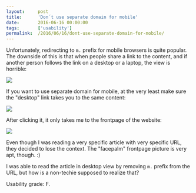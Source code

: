 ```yaml
---
layout:     post
title:      'Don´t use separate domain for mobile'
date:       2016-06-16 00:00:00
tags:       ['usability']
permalink:  /2016/06/16/dont-use-separate-domain-for-mobile/
---
```


Unfortunately, redirecting to `m.` prefix for mobile browsers is quite popular. The downside of this is that when people share a link to the content, and if another person follows the link on a desktop or a laptop, the view is horrible:

![](/images/2016/06/16-theregister-horrible.png)


If you want to use separate domain for mobile, at the very least make sure the "desktop" link takes you to the same content:

![](/images/2016/06/16-theregister-desktop-link.png)

After clicking it, it only takes me to the frontpage of the website:

![](/images/2016/06/16-theregister-desktop-link-target.png)

Even though I was reading a very specific article with very specific URL, they decided to lose the context. The "facepalm" frontpage picture is very apt, though. :)

I was able to read the article in desktop view by removing `m.` prefix from the URL, but how is a non-techie supposed to realize that?

Usability grade: F.
